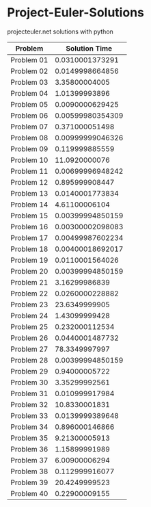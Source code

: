 # Project-Euler-Solutions
projecteuler.net solutions with python



| Problem    | Solution Time    |
|------------|------------------|
| Problem 01 | 0.0310001373291  |
| Problem 02 | 0.0149998664856  |
| Problem 03 | 3.35800004005    |
| Problem 04 | 1.01399993896    |
| Problem 05 | 0.0090000629425  |
| Problem 06 | 0.00599980354309 |
| Problem 07 | 0.371000051498   |
| Problem 08 | 0.00999999046326 |
| Problem 09 | 0.119999885559   |
| Problem 10 | 11.0920000076    |
| Problem 11 | 0.00699996948242 |
| Problem 12 | 0.895999908447   |
| Problem 13 | 0.0140001773834  |
| Problem 14 | 4.61100006104    |
| Problem 15 | 0.00399994850159 |
| Problem 16 | 0.00300002098083 |
| Problem 17 | 0.00499987602234 |
| Problem 18 | 0.00400018692017 |
| Problem 19 | 0.0110001564026  |
| Problem 20 | 0.00399994850159 |
| Problem 21 | 3.16299986839    |
| Problem 22 | 0.0260000228882  |
| Problem 23 | 23.6349999905    |
| Problem 24 | 1.43099999428    |
| Problem 25 | 0.232000112534   |
| Problem 26 | 0.0440001487732  |
| Problem 27 | 78.3349997997    |
| Problem 28 | 0.00399994850159 |
| Problem 29 | 0.94000005722    |
| Problem 30 | 3.35299992561    |
| Problem 31 | 0.010999917984   |
| Problem 32 | 10.8330001831    |
| Problem 33 | 0.0139999389648  |
| Problem 34 | 0.896000146866   |
| Problem 35 | 9.21300005913    |
| Problem 36 | 1.15899991989    |
| Problem 37 | 6.00900006294    |
| Problem 38 | 0.112999916077   |
| Problem 39 | 20.4249999523    |
| Problem 40 | 0.22900009155    |